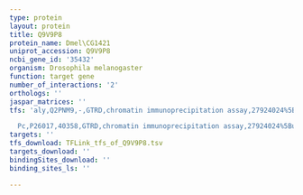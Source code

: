 ```yaml
---
type: protein
layout: protein
title: Q9V9P8
protein_name: Dmel\CG1421
uniprot_accession: Q9V9P8
ncbi_gene_id: '35432'
organism: Drosophila melanogaster
function: target gene
number_of_interactions: '2'
orthologs: ''
jaspar_matrices: ''
tfs: 'aly,Q2PNM9,-,GTRD,chromatin immunoprecipitation assay,27924024%5Buid%5D,No

  Pc,P26017,40358,GTRD,chromatin immunoprecipitation assay,27924024%5Buid%5D,No'
targets: ''
tfs_download: TFLink_tfs_of_Q9V9P8.tsv
targets_download: ''
bindingSites_download: ''
binding_sites_ls: ''

---
```


